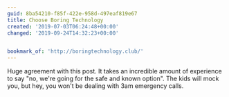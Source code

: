 ```yaml
---
guid: 8ba54210-f85f-422e-958d-497eaf819e67
title: Choose Boring Technology
created: '2019-07-03T06:24:48+00:00'
changed: '2019-09-24T14:32:23+00:00'


bookmark_of: 'http://boringtechnology.club/'
---
```


Huge agreement with this post. It takes an incredible amount of experience to say "no, we're going for the safe and known option". The kids will mock you, but hey, you won't be dealing with 3am emergency calls. 
